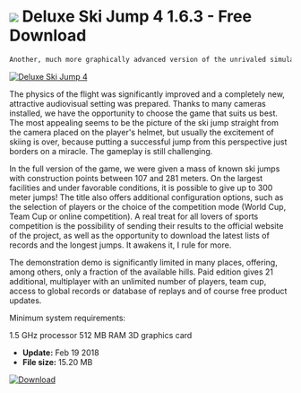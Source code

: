 # ![](https://cdn.softexe.net/static/icon/0/deluxe-ski-jump-4-10643.jpg) Deluxe Ski Jump 4 1.6.3 - Free Download

```sh
Another, much more graphically advanced version of the unrivaled simulation of ski jumping. Previous, namely Deluxe Ski Jumping 2.1, despite its very modest graphics was unmatched when it comes to the pleasure of the game and the mapping of weather conditions acting on the agile jumper.
```
[![Deluxe Ski Jump 4](https://gallery.dpcdn.pl/imgc/Tools/61021/g_-_420x350_1.5_-_x20150819131432_0.jpg)](https://softexe.net/win/games-entertainment/sport/deluxe-ski-jump-4:pRfdc.html)

The physics of the flight was significantly improved and a completely new, attractive audiovisual setting was prepared. Thanks to many cameras installed, we have the opportunity to choose the game that suits us best. The most appealing seems to be the picture of the ski jump straight from the camera placed on the player's helmet, but usually the excitement of skiing is over, because putting a successful jump from this perspective just borders on a miracle. The gameplay is still challenging.
 
 
 
 In the full version of the game, we were given a mass of known ski jumps with construction points between 107 and 281 meters. On the largest facilities and under favorable conditions, it is possible to give up to 300 meter jumps! The title also offers additional configuration options, such as the selection of players or the choice of the competition mode (World Cup, Team Cup or online competition). A real treat for all lovers of sports competition is the possibility of sending their results to the official website of the project, as well as the opportunity to download the latest lists of records and the longest jumps. It awakens it, I rule for more.
 
 
 The demonstration demo is significantly limited in many places, offering, among others, only a fraction of the available hills. Paid edition gives 21 additional, multiplayer with an unlimited number of players, team cup, access to global records or database of replays and of course free product updates.
 
 
 Minimum system requirements:
 
 1.5 GHz processor
 512 MB RAM
 3D graphics card


- **Update:** Feb 19 2018
- **File size:** 15.20 MB

[![Download](https://cdn.softexe.net/static/img/download.png)](https://softexe.net/win/games-entertainment/sport/deluxe-ski-jump-4:pRfdc.html)

